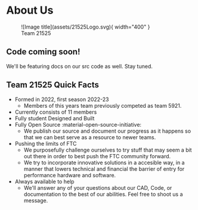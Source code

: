 # About Us

<figure markdown>
  ![Image title](assets/21525Logo.svg){ width="400" }
  <figcaption>Team 21525</figcaption>
</figure>

## Code coming soon! 
We'll be featuring docs on our src code as well. Stay tuned.  

## Team 21525 Quick Facts
* Formed in 2022, first season 2022-23
    * Members of this years team previously competed as team 5921.
* Currently consists of 11 members 
* Fully student Designed and Built 
* Fully Open Source :material-open-source-initiative:
    * We publish our source and document our progress as it happens so that we can best serve as a resource to newer teams. 
* Pushing the limits of FTC
    * We purposefully challenge ourselves to try stuff that may seem a bit out there in order to best push the FTC community forward. 
    * We try to incorporate innovative solutions in a accesible way, in a manner that lowers technical and financial the barrier of entry for performance hardware and software.
* Always available to help
    * We'll answer any of your questions about our CAD, Code, or documentation to the best of our abilities. Feel free to shoot us a message. 